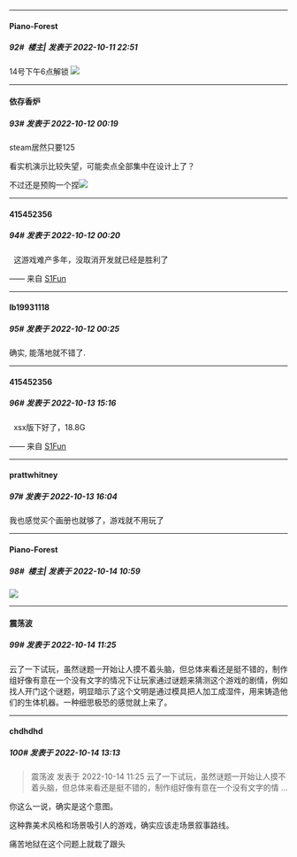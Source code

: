 

*****

####  Piano-Forest  
##### 92#         楼主| 发表于 2022-10-11 22:51

14号下午6点解锁
<img src="https://p.sda1.dev/7/77a6e4370cb610bc415c5b555521554d/20221011_224913.jpg" referrerpolicy="no-referrer">



*****

####  依存香炉  
##### 93#       发表于 2022-10-12 00:19

steam居然只要125

看实机演示比较失望，可能卖点全部集中在设计上了？

不过还是预购一个捏<img src="https://static.saraba1st.com/image/smiley/face2017/161.png" referrerpolicy="no-referrer">

*****

####  415452356  
##### 94#       发表于 2022-10-12 00:20

  这游戏难产多年，没取消开发就已经是胜利了

—— 来自 [S1Fun](https://s1fun.koalcat.com)



*****

####  lb19931118  
##### 95#       发表于 2022-10-12 00:25

确实, 能落地就不错了.



*****

####  415452356  
##### 96#       发表于 2022-10-13 15:16

  xsx版下好了，18.8G

—— 来自 [S1Fun](https://s1fun.koalcat.com)



*****

####  prattwhitney  
##### 97#       发表于 2022-10-13 16:04

我也感觉买个画册也就够了，游戏就不用玩了



*****

####  Piano-Forest  
##### 98#         楼主| 发表于 2022-10-14 10:59

<img src="https://p.sda1.dev/7/5a96825133dd27d245665a2ed07b2e8d/20221014_000642.jpg" referrerpolicy="no-referrer">



*****

####  震荡波  
##### 99#       发表于 2022-10-14 11:25

云了一下试玩，虽然谜题一开始让人摸不着头脑，但总体来看还是挺不错的，制作组好像有意在一个没有文字的情况下让玩家通过谜题来猜测这个游戏的剧情，例如找人开门这个谜题，明显暗示了这个文明是通过模具把人加工成湿件，用来铸造他们的生体机器。一种细思极恐的感觉就上来了。



*****

####  chdhdhd  
##### 100#       发表于 2022-10-14 13:13

<blockquote>震荡波 发表于 2022-10-14 11:25
云了一下试玩，虽然谜题一开始让人摸不着头脑，但总体来看还是挺不错的，制作组好像有意在一个没有文字的情 ...</blockquote>
你这么一说，确实是这个意图。

这种靠美术风格和场景吸引人的游戏，确实应该走场景叙事路线。

痛苦地狱在这个问题上就栽了跟头

